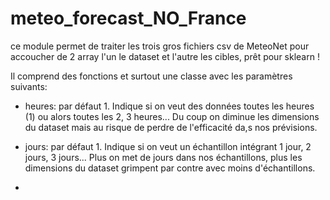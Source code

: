 # meteo_forecast_NO_France
 
 ce module permet de traiter les trois gros fichiers csv de MeteoNet pour accoucher de 2 array l'un le dataset et l'autre les cibles, prêt pour sklearn !
 
 Il comprend des fonctions et surtout une classe avec les paramètres suivants:
 
 - heures: par défaut 1. Indique si on veut des données toutes les heures (1) ou alors toutes les 2, 3 heures... Du coup on diminue les dimensions du dataset mais au risque de perdre de l'efficacité da,s nos prévisions.
 
 - jours: par défaut 1. Indique si on veut un échantillon intégrant 1 jour, 2 jours, 3 jours... Plus on met de jours dans nos échantillons, plus les dimensions du dataset grimpent par contre avec moins d'échantillons.

 - 
 
